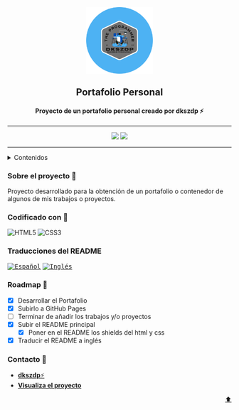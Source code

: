 <a name="top"></a>

<p align="center">
  <img width="150" height="150" align="center" src="./img/logoreadme.png">
  <h2 align="center">Portafolio Personal</h2>
  <h4 align="center">Proyecto de un portafolio personal creado por dkszdp ⚡</h4>
</p>

<hr>

<p align="center">
  <img src="https://img.shields.io/github/stars/dkszdp/portafolio-dkszdp?color=%2347A1DC&label=Estrellas">
  <img src="https://img.shields.io/github/watchers/dkszdp/portafolio-dkszdp?color=%2347A1DC&label=Observadores">
</p>

<hr>

<details>
  <summary>Contenidos</summary>
  <ol>
    <li><a href="#sobreelproyecto">Sobre el proyecto</a></li>
    <li><a href="#codificacion">Codificación</a></li>
    <li><a href="traduccion">Traducciones</a></li>
    <li><a href="#roadmap">Roadmap</a></li>
    <li><a href="#contacto">Contacto</a></li>
  </ol>
</details>

<a name="sobreelproyecto"></a>

### Sobre el proyecto 📑
Proyecto desarrollado para la obtención de un portafolio o contenedor de algunos de mis trabajos o proyectos.

<a name="codificacion"></a>

### Codificado con 📝
![HTML5](https://img.shields.io/badge/html5-%23E34F26.svg?style=for-the-badge&logo=html5&logoColor=white)
![CSS3](https://img.shields.io/badge/css3-%231572B6.svg?style=for-the-badge&logo=css3&logoColor=white)

<a name="traducciones"></a>

### Traducciones del README
<kbd>[<img title="Español" alt="Español" src="https://cdn.staticaly.com/gh/hjnilsson/country-flags/master/svg/es.svg" width="22">](./README.md)</kbd>
<kbd>[<img title="Inglés" alt="Inglés" src="https://cdn.staticaly.com/gh/hjnilsson/country-flags/master/svg/gb.svg" width="22">](./translations/README.ing.md)</kbd>

<a name="roadmap"></a>

### Roadmap 🚀
- [x] Desarrollar el Portafolio
- [x] Subirlo a GitHub Pages
- [ ] Terminar de añadir los trabajos y/o proyectos
- [x] Subir el README principal
    - [x] Poner en el README los shields del html y css
- [x] Traducir el README a inglés

<a name="contacto"></a>

### Contacto 📱
- [**dkszdp**⚡](https://github.com/dkszdp)
- [**Visualiza el proyecto**](https://dkszdp.github.io/portafolio-dkszdp/)

<p align="right"><a href="#top">⬆</a></p>